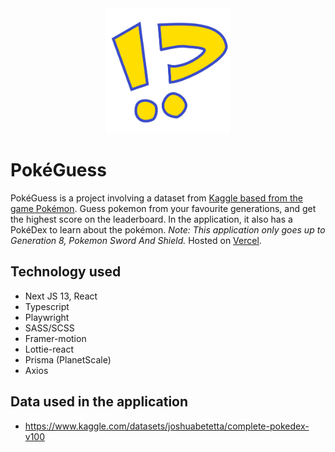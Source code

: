 <div align="center">
    <img alt="PokeGuess Logo" src="/public/logo.svg" style="width:200px;"/>
</div>

# PokéGuess
PokéGuess is a project involving a dataset from [Kaggle based from the game Pokémon](https://www.kaggle.com/datasets/joshuabetetta/complete-pokedex-v100). Guess pokemon from your favourite generations, and get the highest score on the leaderboard. In the application, it also has a PokéDex to learn about the pokémon. *Note: This application only goes up to Generation 8, Pokemon Sword And Shield.* Hosted on [Vercel](https://pokemonguesser.vercel.app/).

## Technology used
* Next JS 13, React
* Typescript
* Playwright
* SASS/SCSS
* Framer-motion
* Lottie-react
* Prisma (PlanetScale)
* Axios

## Data used in the application
* https://www.kaggle.com/datasets/joshuabetetta/complete-pokedex-v100
